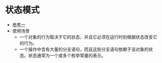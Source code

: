 # 状态模式
- [参考一](http://www.cnblogs.com/TomXu/archive/2012/04/18/2437099.html)
- 使用场景
	- 一个对象的行为取决于它的状态，并且它必须在运行时刻根据状态改变它的行为。
	- 一个操作中含有大量的分支语句，而且这些分支语句依赖于该对象的状态。状态通常为一个或多个枚举常量的表示。